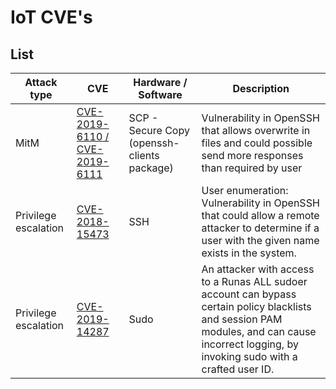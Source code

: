 IoT CVE's
===================================================


List
-----------


Attack type|CVE| Hardware / Software | Description
|---|---|---|---|
|MitM| [CVE-2019-6110 / CVE-2019-6111](CVE-2019-6111) |SCP - Secure Copy (openssh-clients package) | Vulnerability in OpenSSH that allows overwrite in files and could possible send more responses than required by user
|Privilege escalation|[CVE-2018-15473](CVE-2018-15473)|SSH|User enumeration: Vulnerability in OpenSSH that could allow a remote attacker to determine if a user with the given name exists in the system.
|Privilege escalation|[CVE-2019-14287](CVE-2019-14287)|Sudo|An attacker with access to a Runas ALL sudoer account can bypass certain policy blacklists and session PAM modules, and can cause incorrect logging, by invoking sudo with a crafted user ID. |